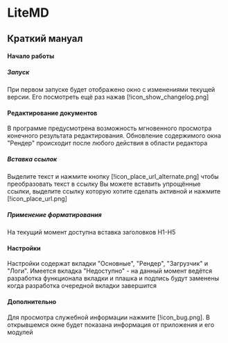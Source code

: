 # LiteMD

## Краткий мануал

#### Начало работы

##### Запуск
При первом запуске будет отображено окно с изменениями текущей версии. Его посмотреть ещё раз нажав [!icon_show_changelog.png]

#### Редактирование документов
В программе предусмотрена возможность мгновенного просмотра конечного результата редактирования. Обновление содержимого
окна "Рендер" происходит после любого действия в области редактора

##### Вставка ссылок
Выделите текст и нажмите кнопку [!icon_place_url_alternate.png] чтобы преобразовать текст в ссылку
Вы можете вставить упрощённые ссылки, выделите ссылку которую хотите сделать активной и нажмите [!icon_place_url.png]

##### Применение форматирования
На текущий момент доступна вставка заголовков H1-H5

#### Настройки
Настройки содержат вкладки "Основные", "Рендер", "Загрузчик" и "Логи". Имеется вкладка "Недоступно" - на данный момент ведётся разработка функционала вкладки и плашка и подпись будут заменены когда разработка очередной вкладки завершится

#### Дополнительно
Для просмотра служебной информации нажмите [!icon_bug.png]. В открывшемся окне будет показана информация от приложения и его модулей
